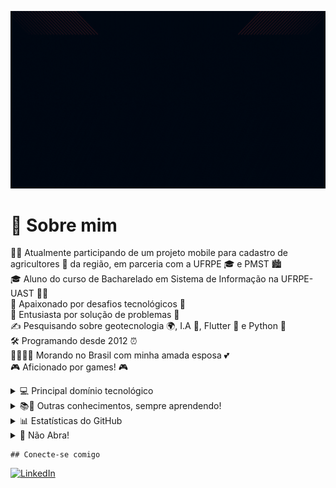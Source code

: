
![GIF Bruno](assets/bruno.gif)

# 👾 Sobre mim  <br>
   🧑‍💻  Atualmente participando de um projeto mobile para cadastro de agricultores 🌾 da região, em parceria com a UFRPE 🎓 e PMST 🏙️<br>
   🎓  Aluno do curso de Bacharelado em Sistema de Informação na UFRPE-UAST 👨‍🎓<br>
   🔭  Apaixonado por desafios tecnológicos 🚀<br>
   🤔  Entusiasta por solução de problemas 🧩<br>
   ✍️  Pesquisando sobre geotecnologia 🌍, I.A 🤖, Flutter 📱 e Python 🐍<br>
   🛠️  Programando desde 2012 ⏰<br>
   👨‍👩‍👧‍👧  Morando no Brasil com minha amada esposa 💕<br>
   🎮  Aficionado por games! 🎮<br>

   []()
    <details>
    <summary>💻 Principal domínio tecnológico</summary>
    [![GitHub](https://img.shields.io/badge/GitHub-003?style=for-the-badge&logo=github)](https://docs.github.com/)
    [![Git](https://img.shields.io/badge/Git-003?style=for-the-badge&logo=git&logoColor=fff)](https://git-scm.com/doc)
    [![Flutter](https://img.shields.io/badge/Flutter-003?style=for-the-badge&logo=flutter&logoColor=fff)](https://git-scm.com/doc)
    [![Dart](https://img.shields.io/badge/Dart-003?style=for-the-badge&logo=dart&logoColor=fff)](https://git-scm.com/doc)
    [![Python](https://img.shields.io/badge/Python-003?style=for-the-badge&logo=python&logoColor=fff)](https://git-scm.com/doc)
    [![VSCode](https://img.shields.io/badge/VsCode-003?style=for-the-badge&logo=vscode&logoColor=fff)](https://git-scm.com/doc)
    </details>
    <details>
    <summary>📚🌱 Outras conhecimentos, sempre aprendendo!</summary>
    <p>
    [![GitHub](https://img.shields.io/badge/GitHub-003?style=for-the-badge&logo=github)](https://docs.github.com/)
    [![Git](https://img.shields.io/badge/Git-003?style=for-the-badge&logo=git&logoColor=fff)](https://git-scm.com/doc)
    [![Flutter](https://img.shields.io/badge/Flutter-003?style=for-the-badge&logo=flutter&logoColor=fff)](https://git-scm.com/doc)
    [![Python](https://img.shields.io/badge/Python-003?style=for-the-badge&logo=python&logoColor=fff)](https://git-scm.com/doc)
    </p>
    </details>
    <details>
    <summary>📊 Estatísticas do GitHub</summary>
    <p>
    ![GitHub Stats](https://github-readme-stats.vercel.app/api?username=arthsson&theme=transparent&bg_color=003&border_color=fff&show_icons=true&icon_color=fff&title_color=fff&text_color=FFF)
    ![Top Langs](https://github-readme-stats-git-masterrstaa-rickstaa.vercel.app/api/top-langs/?username=arthsson&layout=compact&bg_color=003&border_color=fff&title_color=fff&text_color=FFF)
    </p>
    </details>
    <details>
    <summary>🚫 Não Abra!</summary>
    <pre>
  Ei, eu disse para não abrir!
   Mas já que está aqui, quer ouvir uma piada?
   Por que a ULA se sentiu mal depois de um longo dia de trabalho?
   Porque tinha muitos cálculos e precisava de um "bit" de descanso!
 Gostou da piada?
!</pre>
    </details>

    ## Conecte-se comigo
[![LinkedIn](https://img.shields.io/badge/LinkedIn-003?style=for-the-badge&logo=linkedin&logoColor=fff)](https://www.linkedin.com/in/bruno-arthsson-9aa248175/)
